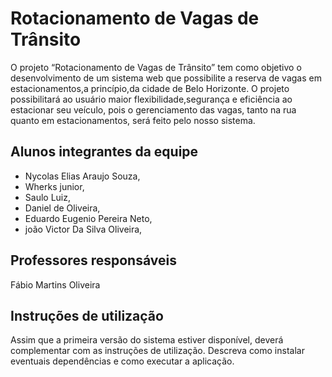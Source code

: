 # Rotacionamento de Vagas de Trânsito

O projeto “Rotacionamento de Vagas de Trânsito” tem como objetivo o desenvolvimento de um sistema web que possibilite a reserva de vagas em estacionamentos,a princípio,da cidade de Belo Horizonte. O projeto possibilitará ao usuário maior flexibilidade,segurança e eficiência ao estacionar  seu veículo, pois o gerenciamento das vagas, tanto na rua quanto em estacionamentos, será feito pelo nosso sistema.

## Alunos integrantes da equipe

- Nycolas Elias Araujo Souza,
- Wherks junior,
- Saulo Luiz,
- Daniel de Oliveira,
- Eduardo Eugenio Pereira Neto,
- joão Victor Da Silva Oliveira,

## Professores responsáveis

Fábio Martins Oliveira

## Instruções de utilização

Assim que a primeira versão do sistema estiver disponível, deverá complementar com as instruções de utilização. Descreva como instalar eventuais dependências e como executar a aplicação.
